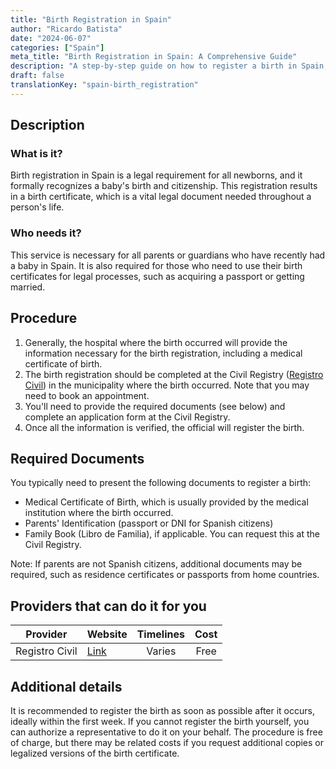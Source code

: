 ```yaml
---
title: "Birth Registration in Spain"
author: "Ricardo Batista"
date: "2024-06-07"
categories: ["Spain"]
meta_title: "Birth Registration in Spain: A Comprehensive Guide"
description: "A step-by-step guide on how to register a birth in Spain, including the required documents and relevant institutions."
draft: false
translationKey: "spain-birth_registration"
---
```


## Description
### What is it?
Birth registration in Spain is a legal requirement for all newborns, and it formally recognizes a baby's birth and citizenship. This registration results in a birth certificate, which is a vital legal document needed throughout a person's life.

### Who needs it?
This service is necessary for all parents or guardians who have recently had a baby in Spain. It is also required for those who need to use their birth certificates for legal processes, such as acquiring a passport or getting married.

## Procedure

1. Generally, the hospital where the birth occurred will provide the information necessary for the birth registration, including a medical certificate of birth.
2. The birth registration should be completed at the Civil Registry ([Registro Civil](https://www.mjusticia.gob.es/BUSCADOR/registrocivil/Index.htm)) in the municipality where the birth occurred. Note that you may need to book an appointment.
3. You'll need to provide the required documents (see below) and complete an application form at the Civil Registry.
4. Once all the information is verified, the official will register the birth. 

## Required Documents

You typically need to present the following documents to register a birth:

- Medical Certificate of Birth, which is usually provided by the medical institution where the birth occurred.
- Parents' Identification (passport or DNI for Spanish citizens)
- Family Book (Libro de Familia), if applicable. You can request this at the Civil Registry.

Note: If parents are not Spanish citizens, additional documents may be required, such as residence certificates or passports from home countries.

## Providers that can do it for you

| Provider                  |     Website                                         |     Timelines    |       Cost      |
| ------------------------- | --------------------------------------------------- |  :-------------: | :-------------: |
| Registro Civil            |  [Link](https://www.mjusticia.gob.es/)              |      Varies      |        Free       |

## Additional details
It is recommended to register the birth as soon as possible after it occurs, ideally within the first week. If you cannot register the birth yourself, you can authorize a representative to do it on your behalf. The procedure is free of charge, but there may be related costs if you request additional copies or legalized versions of the birth certificate.